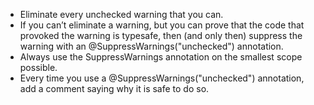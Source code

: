 * Eliminate every unchecked warning that you can.
* If you can’t eliminate a warning, but you can prove that the code that provoked the warning is typesafe, then (and only then) suppress the warning with an @SuppressWarnings("unchecked") annotation.
* Always use the SuppressWarnings annotation on the smallest scope possible.
* Every time you use a @SuppressWarnings("unchecked") annotation, add a comment saying why it is safe to do so.
